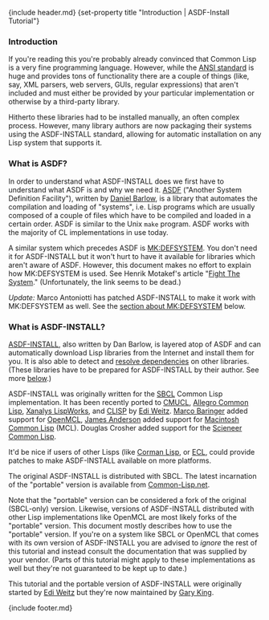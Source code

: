 {include header.md}
{set-property title "Introduction | ASDF-Install Tutorial"}

### Introduction

If you're reading this you're probably already convinced that Common Lisp is a very fine programming language. However, while the [ANSI standard][35] is huge and provides tons of functionality there are a couple of things (like, say, XML parsers, web servers, GUIs, regular expressions) that aren't included and must either be provided by your particular implementation or otherwise by a third-party library. 

   [35]: http://www.lispworks.com/reference/HyperSpec/

Hitherto these libraries had to be installed manually, an often complex process. However, many library authors are now packaging their systems using the ASDF-INSTALL standard, allowing for automatic installation on any Lisp system that supports it.   
   

### What is ASDF?

In order to understand what ASDF-INSTALL does we first have to understand what ASDF is and why we need it. [ASDF][36] ("Another System Definition Facility"), written by [Daniel Barlow][37], is a library that automates the compilation and loading of "systems", i.e. Lisp programs which are usually composed of a couple of files which have to be compiled and loaded in a certain order. ASDF is similar to the Unix `make` program. ASDF works with the majority of CL implementations in use today. 

   [36]: http://www.cliki.net/asdf
   [37]: http://ww.telent.net/

A similar system which precedes ASDF is [MK:DEFSYSTEM][38]. You don't need it for ASDF-INSTALL but it won't hurt to have it available for libraries which aren't aware of ASDF. However, this document makes no effort to explain how MK:DEFSYSTEM is used. See Henrik Motakef's article "[Fight The System][39]." (Unfortunately, the link seems to be dead.) 

   [38]: http://www.cliki.net/mk-defsystem
   [39]: http://rpgoldman.real-time.com/lisp/fight-the-system.html

_Update:_ Marco Antoniotti has patched ASDF-INSTALL to make it work with MK:DEFSYSTEM as well. See the [section about MK:DEFSYSTEM][40] below.   
   
   [40]: #defsystem

### What is ASDF-INSTALL?

[ASDF-INSTALL][41], also written by Dan Barlow, is layered atop of ASDF and can automatically download Lisp libraries from the Internet and install them for you. It is also able to detect and [resolve dependencies][42] on other libraries. (These libraries have to be prepared for ASDF-INSTALL by their author. See more [below][43].) 

   [41]: http://www.cliki.net/asdf-install
   [42]: #dependencies
   [43]: #url

ASDF-INSTALL was originally written for the [SBCL][44] Common Lisp implementation. It has been recently ported to [CMUCL][45], [Allegro Common Lisp][46], [Xanalys LispWorks][47], and [CLISP][48] by [Edi Weitz][49]. [Marco Baringer][50] added support for [OpenMCL][51], [James Anderson][52] added support for [Macintosh Common Lisp][53] (MCL).  Douglas Crosher added support for the [Scieneer Common Lisp][56].

   [44]: http://sbcl.sf.net/
   [45]: http://www.cons.org/cmucl/
   [46]: http://www.franz.com/products/allegrocl/
   [47]: http://www.lispworks.com/
   [48]: http://clisp.sourceforge.net/
   [49]: http://weitz.de/
   [50]: http://www.cliki.net/Marco%20Baringer
   [51]: http://openmcl.clozure.com/
   [52]: http://setf.de/
   [53]: http://www.digitool.com/
   [56]: http://www.scieneer.com/scl/

It'd be nice if users of other Lisps (like [Corman Lisp][54], or [ECL][55], could provide patches to make ASDF-INSTALL available on more platforms. 

   [54]: http://www.cormanlisp.com/
   [55]: http://ecls.sourceforge.net/

The original ASDF-INSTALL is distributed with SBCL. The latest incarnation of the "portable" version is available from [Common-Lisp.net][57]. 

   [57]: http://common-lisp.net/project/asdf-install/
   [58]: http://cvs.sourceforge.net/viewcvs.py/cclan/asdf-install/

Note that the "portable" version can be considered a fork of the original (SBCL-only) version. Likewise, versions of ASDF-INSTALL distributed with other Lisp implementations like OpenMCL are most likely forks of the "portable" version. This document mostly describes how to use the "portable" version. If you're on a system like SBCL or OpenMCL that comes with its own version of ASDF-INSTALL you are advised to _ignore_ the rest of this tutorial and instead consult the documentation that was supplied by your vendor. (Parts of this tutorial might apply to these implementations as well but they're not guaranteed to be kept up to date.) 

This tutorial and the portable version of ASDF-INSTALL were originally started by [Edi Weitz][59] but they're now maintained by [Gary King][60].   
   
   [59]: http://weitz.de/
   [60]: http://www.cliki.net/Gary%20King

{include footer.md}